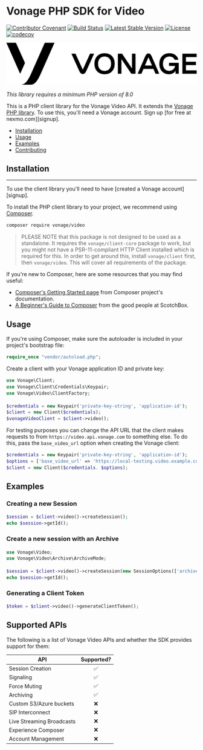# Vonage PHP SDK for Video

[![Contributor Covenant](https://img.shields.io/badge/Contributor%20Covenant-v2.0%20adopted-ff69b4.svg)](CODE_OF_CONDUCT.md)
[![Build Status](https://github.com/vonage/vonage-php-sdk-videos/workflows/build/badge.svg)](https://github.com/Vonage/vonage-php-sdk-core/actions?query=workflow%3Abuild)
[![Latest Stable Version](https://poser.pugx.org/vonage/video/v/stable)](https://packagist.org/packages/vonage/client)
[![License](https://img.shields.io/badge/License-Apache_2.0-blue.svg)](https://opensource.org/licenses/Apache-2.0)
[![codecov](https://codecov.io/gh/Vonage/vonage-php-sdk-video/branch/0.x/graph/badge.svg)](https://codecov.io/gh/vonage/vonage-php-sdk-core)

![The Vonage logo](./vonage_logo.png)

*This library requires a minimum PHP version of 8.0*

This is a PHP client library for the Vonage Video API. It extends the
[Vonage PHP library](https://raw.githubusercontent.com/Vonage/vonage-php-sdk-core). To use this, you'll need a Vonage account. Sign up [for free at 
nexmo.com][signup].

 * [Installation](#installation)
 * [Usage](#usage)
 * [Examples](#examples)
 * [Contributing](#contributing) 

## Installation
-----

To use the client library you'll need to have [created a Vonage account][signup].

To install the PHP client library to your project, we recommend using [Composer](https://getcomposer.org/).

```bash
composer require vonage/video
```

> PLEASE NOTE that this package is not designed to be used as a standalone. It requires the `vonage/client-core` package to work, but you
> might not have a PSR-11-compliant HTTP Client installed which is required for this. In order to get around this, install
> `vonage/client` first, then `vonage/video`. This will cover all requirements of the package.

If you're new to Composer, here are some resources that you may find useful:

* [Composer's Getting Started page](https://getcomposer.org/doc/00-intro.md) from Composer project's documentation.
* [A Beginner's Guide to Composer](https://scotch.io/tutorials/a-beginners-guide-to-composer) from the good people at ScotchBox.

## Usage

If you're using Composer, make sure the autoloader is included in your project's bootstrap file:

```php
require_once "vendor/autoload.php";
```

Create a client with your Vonage application ID and private key:

```php
use Vonage\Client;
use Vonage\Client\Credentials\Keypair;
use Vonage\Video\ClientFactory;

$credentials = new Keypair('private-key-string', 'application-id');
$client = new Client($credentials);
$vonageVideoClient = $client->video();
```

For testing purposes you can change the API URL that the client makes requests to
from `https://video.api.vonage.com` to something else. To do this, pass the `base_video_url` option
when creating the Vonage client:

```php
$credentials = new Keypair('private-key-string', 'application-id');
$options = ['base_video_url' => 'https://local-testing.video.example.com'];
$client = new Client($credentials. $options);
```
## Examples
### Creating a new Session
```php
$session = $client->video()->createSession();
echo $session->getId();
```

### Create a new session with an Archive
```php
use Vonage\Video;
use Vonage\Video\Archive\ArchiveMode;

$session = $client->video()->createSession(new SessionOptions(['archiveMode' => ArchiveMode::ALWAYS]));
echo $session->getId();
```

### Generating a Client Token
```php
$token = $client->video()->generateClientToken();
```

## Supported APIs

The following is a list of Vonage Video APIs and whether the SDK provides support for them:

| API                       | Supported? |
|---------------------------|:----------:|
| Session Creation          |     ✅      |
| Signaling                 |     ✅      |
| Force Muting              |     ✅      |
| Archiving                 |     ✅      |
| Custom S3/Azure buckets   |     ❌      |
| SIP Interconnect          |     ❌      |
| Live Streaming Broadcasts |     ❌      |
| Experience Composer       |     ❌      |
| Account Management        |     ❌      |
